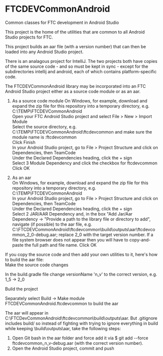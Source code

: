 # FTCDEVCommonAndroid
Common classes for FTC development in Android Studio

This project is the home of the utilities that are common to all Android Studio projects for FTC.

This project builds an aar file (with a version number) that can then be loaded into any Android Studio project.  

There is an analagous project for IntelliJ. The two projects both have copies of the same source code - and so must be kept in sync -
except for the subdirectories intellij and android, each of which contains platform-specific code.

The FTCDEVCommonAndroid library may be incorporated into an FTC Android Studio project either as a source code module or as an aar.  

1. As a source code module
On Windows, for example, download and expand the zip file for this repository into a temporary directory, e.g. C:\TEMP\FTCDEVCommonAndroid  
Open your FTC Android Studio project and select File > New > Import Module  
Select the source directory, e.g. C:\TEMP\FTCDEVCommonAndroid\ftcdevcommon and make sure the module name is :ftcdevcommon  
Click Finish  
In your Android Studio project, go to File > Project Structure and click on Dependencies, then TeamCode  
Under the Declared Dependencies heading, click the + sign  
Select 3 Module Dependency and click the checkbox for ftcdevcommon  
Click OK  

2. As an aar  
On Windows, for example, download and expand the zip file for this repository into a temporary directory, e.g. C:\TEMP\FTCDEVCommonAndroid   
In your Android Studio project, go to File > Project Structure and click on Dependencies, then TeamCode  
Under the Declared Dependencies heading, click the + sign  
Select 2 JAR/AAR Dependency and, in the box "Add Jar/Aar Dependency -> "Provide a path to the library file or directory to add", navigate
   (if possible) to the aar file, e.g. C:\FTCDEVCommonAndroid\ftcdevcommon\build\outputs\aar\ftcdevcommon_2_0-debug.aar;
   replace 2_0 with the target version number. If a file system browser does not appear then you will have to copy-and-paste the full path
   and file name.
Click OK

If you copy the source code and then add your own utilities to it, here's how to build the aar file:  
Make the source code changes  

In the build.gradle file change versionName 'n_v' to the correct version, e.g. 1_5 -> 2_0  

Build the project  

Separately select Build -> Make module FTCDEVCommonAndroid.ftcdevcommon to build the aar  

The aar will appear in C:\FTCDevCommonAndroid\ftcdevcommon\build\outputs\aar.
But .gitignore includes build/ so instead of fighting with trying to ignore everything in
build while keeping \build\outputs\aar, take the following steps:  
1. Open Git bash in the aar folder and force add it via $ git add --force ftcdevcommon_n_v-debug.aar (with the correct version number).
2. Open the Android Studio project, commit and push


